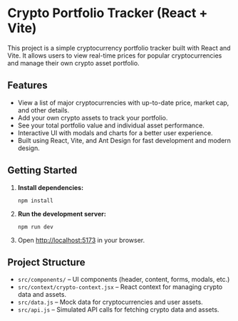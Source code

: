 # Crypto Portfolio Tracker (React + Vite)

This project is a simple cryptocurrency portfolio tracker built with React and Vite. It allows users to view real-time prices for popular cryptocurrencies and manage their own crypto asset portfolio.

## Features

- View a list of major cryptocurrencies with up-to-date price, market cap, and other details.
- Add your own crypto assets to track your portfolio.
- See your total portfolio value and individual asset performance.
- Interactive UI with modals and charts for a better user experience.
- Built using React, Vite, and Ant Design for fast development and modern design.

## Getting Started

1. **Install dependencies:**
   ```
   npm install
   ```
2. **Run the development server:**
   ```
   npm run dev
   ```
3. Open [http://localhost:5173](http://localhost:5173) in your browser.

## Project Structure

- `src/components/` – UI components (header, content, forms, modals, etc.)
- `src/context/crypto-context.jsx` – React context for managing crypto data and assets.
- `src/data.js` – Mock data for cryptocurrencies and user assets.
- `src/api.js` – Simulated API calls for fetching crypto data and assets.

